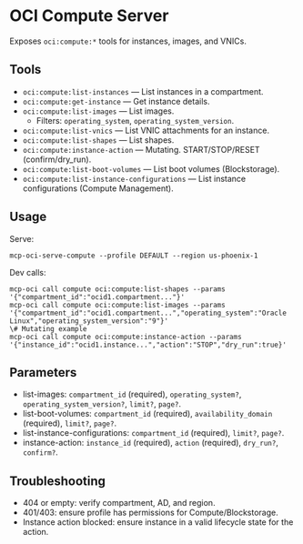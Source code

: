# OCI Compute Server

Exposes `oci:compute:*` tools for instances, images, and VNICs.

## Tools
- `oci:compute:list-instances` — List instances in a compartment.
- `oci:compute:get-instance` — Get instance details.
- `oci:compute:list-images` — List images.
  - Filters: `operating_system`, `operating_system_version`.
- `oci:compute:list-vnics` — List VNIC attachments for an instance.
- `oci:compute:list-shapes` — List shapes.
- `oci:compute:instance-action` — Mutating. START/STOP/RESET (confirm/dry_run).
 - `oci:compute:list-boot-volumes` — List boot volumes (Blockstorage).
 - `oci:compute:list-instance-configurations` — List instance configurations (Compute Management).

## Usage
Serve:
```
mcp-oci-serve-compute --profile DEFAULT --region us-phoenix-1
```
Dev calls:
```
mcp-oci call compute oci:compute:list-shapes --params '{"compartment_id":"ocid1.compartment..."}'
mcp-oci call compute oci:compute:list-images --params '{"compartment_id":"ocid1.compartment...","operating_system":"Oracle Linux","operating_system_version":"9"}'
\# Mutating example
mcp-oci call compute oci:compute:instance-action --params '{"instance_id":"ocid1.instance...","action":"STOP","dry_run":true}'
```

## Parameters
- list-images: `compartment_id` (required), `operating_system?`, `operating_system_version?`, `limit?`, `page?`.
- list-boot-volumes: `compartment_id` (required), `availability_domain` (required), `limit?`, `page?`.
- list-instance-configurations: `compartment_id` (required), `limit?`, `page?`.
- instance-action: `instance_id` (required), `action` (required), `dry_run?`, `confirm?`.

## Troubleshooting
- 404 or empty: verify compartment, AD, and region.
- 401/403: ensure profile has permissions for Compute/Blockstorage.
- Instance action blocked: ensure instance in a valid lifecycle state for the action.
